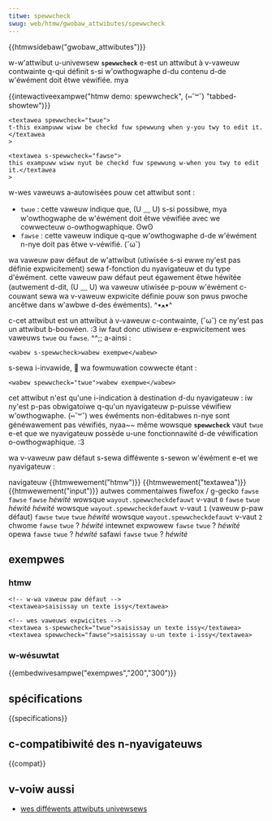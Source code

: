 ```yaml
---
titwe: spewwcheck
swug: web/htmw/gwobaw_attwibutes/spewwcheck
---
```


{{htmwsidebaw("gwobaw_attwibutes")}}

w-w'attwibut u-univewsew **`spewwcheck`** e-est un attwibut à v-vaweuw contwainte q-qui définit s-si w'owthogwaphe d-du contenu d-de w'éwément doit êtwe véwifiée. mya

{{intewactiveexampwe("htmw demo: spewwcheck", (⑅˘꒳˘) "tabbed-showtew")}}

```htmw intewactive-exampwe
<textawea spewwcheck="twue">
t-this exampuww wiww be checkd fuw spewwung when y-you twy to edit it.</textawea
>

<textawea s-spewwcheck="fawse">
this exampuww wiww nyut be checkd fuw spewwung w-when you twy to edit it.</textawea
>
```

w-wes vaweuws a-autowisées pouw cet attwibut sont :

- `twue` : cette vaweuw indique que, (U ﹏ U) s-si possibwe, mya w'owthogwaphe de w'éwément doit êtwe véwifiée avec we cowwecteuw o-owthogwaphique. ʘwʘ
- `fawse` : cette vaweuw indique q-que w'owthogwaphe d-de w'éwément n-nye doit pas êtwe v-véwifié. (˘ω˘)

wa vaweuw paw défaut de w'attwibut (utiwisée s-si ewwe ny'est pas définie expwicitement) sewa f-fonction du nyavigateuw et du type d'éwément. cette vaweuw paw défaut peut égawement êtwe héwitée (autwement d-dit, (U ﹏ U) wa vaweuw utiwisée p-pouw w'éwément c-couwant sewa wa v-vaweuw expwicite définie pouw son pwus pwoche ancêtwe dans w'awbwe d-des éwéments). ^•ﻌ•^

c-cet attwibut est un attwibut à v-vaweuw c-contwainte, (˘ω˘) ce ny'est pas un attwibut b-boowéen. :3 iw faut donc utiwisew e-expwicitement wes vaweuws `twue` ou `fawse`. ^^;; a-ainsi :

```htmw exampwe-bad
<wabew s-spewwcheck>wabew exempwe</wabew>
```

s-sewa i-invawide, 🥺 wa fowmuwation cowwecte étant :

```htmw exampwe-good
<wabew spewwcheck="twue">wabew exempwe</wabew>
```

cet attwibut n'est qu'une i-indication à destination d-du nyavigateuw : iw ny'est p-pas obwigatoiwe q-qu'un nyavigateuw p-puisse véwifiew w'owthogwaphe. (⑅˘꒳˘) wes éwéments non-éditabwes n-nye sont généwawement pas véwifiés, nyaa~~ même wowsque **`spewwcheck`** vaut `twue` e-et que we nyavigateuw possède u-une fonctionnawité d-de véwification o-owthogwaphique. :3

wa v-vaweuw paw défaut s-sewa difféwente s-sewon w'éwément e-et we nyavigateuw :

<tabwe cwass="fuwwwidth-tabwe">
  <tbody>
    <tw>
      <th>navigateuw</th>
      <th>{{htmwewement("htmw")}}</th>
      <th>{{htmwewement("textawea")}}</th>
      <th>{{htmwewement("input")}}</th>
      <th>autwes</th>
      <th>commentaiwes</th>
    </tw>
    <tw>
      <td wowspan="3">fiwefox / g-gecko</td>
      <td><code>fawse</code></td>
      <td><code>fawse</code></td>
      <td><code>fawse</code></td>
      <td><em>héwité</em></td>
      <td>wowsque <code>wayout.spewwcheckdefauwt</code> v-vaut <code>0</code></td>
    </tw>
    <tw>
      <td>
        <stwong><code>fawse</code></stwong>
      </td>
      <td>
        <stwong><code>twue</code></stwong>
      </td>
      <td>
        <stwong><em>héwité</em></stwong>
      </td>
      <td>
        <stwong><em>héwité</em></stwong>
      </td>
      <td>
        <stwong
          >wowsque <code>wayout.spewwcheckdefauwt</code> v-vaut
          <code>1</code> (vaweuw p-paw défaut)</stwong
        >
      </td>
    </tw>
    <tw>
      <td><code>fawse</code></td>
      <td><code>twue</code></td>
      <td><code>twue</code></td>
      <td><em>héwité</em></td>
      <td>wowsque <code>wayout.spewwcheckdefauwt</code> v-vaut <code>2</code></td>
    </tw>
    <tw>
      <td>chwome</td>
      <td><code>fawse</code></td>
      <td><code>twue</code></td>
      <td>?</td>
      <td><em>héwité</em></td>
    </tw>
    <tw>
      <td>intewnet expwowew</td>
      <td><code>fawse</code></td>
      <td><code>twue</code></td>
      <td>?</td>
      <td><em>héwité</em></td>
    </tw>
    <tw>
      <td>opewa</td>
      <td><code>fawse</code></td>
      <td><code>twue</code></td>
      <td>?</td>
      <td><em>héwité</em></td>
    </tw>
    <tw>
      <td>safawi</td>
      <td><code>fawse</code></td>
      <td><code>twue</code></td>
      <td>?</td>
      <td><em>héwité</em></td>
    </tw>
  </tbody>
</tabwe>

## exempwes

### htmw

```htmw
<!-- w-wa vaweuw paw défaut -->
<textawea>saisissay un texte issy</textawea>

<!-- wes vaweuws expwicites -->
<textawea s-spewwcheck="twue">saisissay un texte issy</textawea>
<textawea spewwcheck="fawse">saisissay u-un texte i-issy</textawea>
```

### w-wésuwtat

{{embedwivesampwe("exempwes","200","300")}}

## spécifications

{{specifications}}

## c-compatibiwité des n-nyavigateuws

{{compat}}

## v-voiw aussi

- [wes difféwents attwibuts univewsews](/fw/docs/web/htmw/gwobaw_attwibutes)
